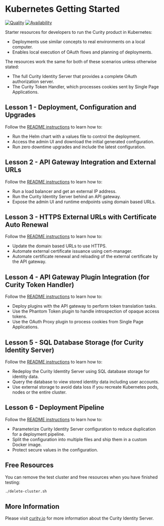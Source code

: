 # Kubernetes Getting Started

[![Quality](https://img.shields.io/badge/quality-demo-red)](https://curity.io/resources/code-examples/status/)
[![Availability](https://img.shields.io/badge/availability-source-blue)](https://curity.io/resources/code-examples/status/)

Starter resources for developers to run the Curity product in Kubernetes:

- Deployments use similar concepts to real environments on a local computer.
- Enables local execution of OAuth flows and planning of deployments.

The resources work the same for both of these scenarios unless otherwise stated:

- The full Curity Identity Server that provides a complete OAuth authorization server.
- The Curity Token Handler, which processes cookies sent by Single Page Applications.

## Lesson 1 - Deployment, Configuration and Upgrades

Follow the [README instructions](./lesson-1/README.md) to learn how to:

- Run the Helm chart with a values file to control the deployment.
- Access the admin UI and download the initial generated configuration.
- Run zero downtime upgrades and include the latest configuration.

## Lesson 2 - API Gateway Integration and External URLs

Follow the [README instructions](./lesson-2/README.md) to learn how to:

- Run a load balancer and get an external IP address.
- Run the Curity Identity Server behind an API gateway.
- Expose the admin UI and runtime endpoints using domain based URLs.

## Lesson 3 - HTTPS External URLs with Certificate Auto Renewal

Follow the [README instructions](./lesson-3/README.md) to learn how to:

- Update the domain based URLs to use HTTPS.
- Automate external certificate issuance using cert-manager.
- Automate certificate renewal and reloading of the external certificate by the API gateway.

## Lesson 4 - API Gateway Plugin Integration (for Curity Token Handler)

Follow the [README instructions](./lesson-4/README.md) to learn how to:

- Deploy plugins with the API gateway to perform token translation tasks.
- Use the Phantom Token plugin to handle introspection of opaque access tokens.
- Use the OAuth Proxy plugin to process cookies from Single Page Applications.

## Lesson 5 - SQL Database Storage (for Curity Identity Server)

Follow the [README instructions](./lesson-5/README.md) to learn how to:

- Redeploy the Curity Idemtity Server using SQL database storage for identity data.
- Query the database to view stored identity data including user accounts.
- Use external storage to avoid data loss if you recreate Kubernetes pods, nodes or the entire cluster.

## Lesson 6 - Deployment Pipeline

Follow the [README instructions](./lesson-5/README.md) to learn how to:

- Parameterize Curity Identity Server configuration to reduce duplication for a deployment pipeline.
- Split the configuration into multiple files and ship them in a custom Docker image.
- Protect secure values in the configuration.

## Free Resources

You can remove the test cluster and free resources when you have finished testing:

```bash
./delete-cluster.sh
```

## More Information

Please visit [curity.io](https://curity.io/) for more information about the Curity Identity Server.
